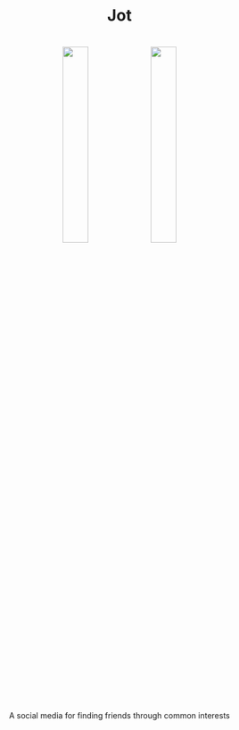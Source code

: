 <h1 align="center">
  Jot
</h1>

<h1 align="center">
  <img src="https://github.com/ypyakymiv/Jot/blob/master/RM_res/ezgif.com-video-to-gif%20(1).gif" style="align:center;" width="30%" />
  <img src="https://github.com/ypyakymiv/Jot/blob/master/RM_res/ezgif.com-video-to-gif.gif" style="align:center;" width="30%" />
</h1>

<p align="center">
  A social media for finding friends through common interests
</p>

